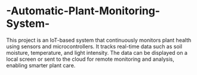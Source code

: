 # -Automatic-Plant-Monitoring-System-
This project is an IoT-based system that continuously monitors plant health using sensors and microcontrollers. It tracks real-time data such as soil moisture, temperature, and light intensity. The data can be displayed on a local screen or sent to the cloud for remote monitoring and analysis, enabling smarter plant care.
